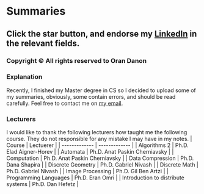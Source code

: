 # Summaries
## Click the star button, and endorse my [LinkedIn](https://www.linkedin.com/in/oran-danon-255ba8199/) in the relevant fields. 
### Copyright © All rights reserved to Oran Danon

### Explanation
Recently, I finished my Master degree in CS so I decided to upload some of my summaries, obviously, some contain errors, and should be read carefully. 
Feel free to contact me on [my email](mailto:orandanon194@gmail.com).



### Lecturers
I would like to thank the following lecturers how taught me the following course. They do not responsible for any mistake I may have in my notes.
| Course  | Lectuerer |
| ------------- | ------------- |
| Algorithms 2  | Ph.D. Elad Aigner-Horev  |
| Automata  | Ph.D. Anat Paskin Cherniavsky  |
| Computation | Ph.D. Anat Paskin Cherniavsky |
| Data Compression | Ph.D. Dana Shapira |
| Discrete Geometry | Ph.D. Gabriel Nivash |
| Discrete Math | Ph.D. Gabriel Nivash |
| Image Processing | Ph.D. Gil Ben Artzi |
| Programming Languages | Ph.D. Eran Omri |
| Introduction to distribute systems | Ph.D. Dan Hefetz |
